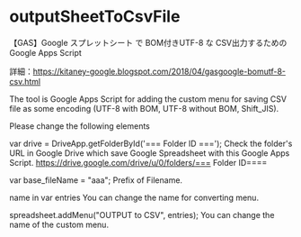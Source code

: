 # outputSheetToCsvFile
【GAS】Google スプレットシート で BOM付きUTF-8 な CSV出力するための Google Apps Script

詳細：https://kitaney-google.blogspot.com/2018/04/gasgoogle-bomutf-8-csv.html

The tool is Google Apps Script for adding the custom menu for saving CSV file as some encoding (UTF-8 with BOM, UTF-8 without BOM, Shift_JIS).

Please change the following elements

var drive = DriveApp.getFolderById('=== Folder ID ===');
 Check the folder's URL in Google Drive which save Google Spreadsheet with this Google Apps Script.
 https://drive.google.com/drive/u/0/folders/=== Folder ID====


var base_fileName = "aaa";
 Prefix of Filename.
 
name in var entries
 You can change the name for converting menu.

spreadsheet.addMenu("OUTPUT to CSV", entries);
 You can change the name of the custom menu. 